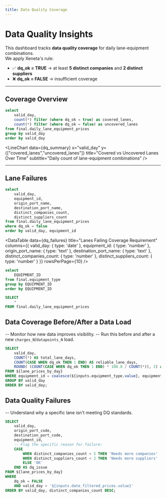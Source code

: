 ```yaml
---
title: Data Quality Coverage
---
```


# Data Quality Insights

This dashboard tracks **data quality coverage** for daily lane-equipment combinations.  
We apply Xeneta's rule:  
- ✅ **dq_ok = TRUE** → at least **5 distinct companies** and **2 distinct suppliers**  
- ❌ **dq_ok = FALSE** → insufficient coverage  

---

## Coverage Overview

```sql dq_summary
select
    valid_day,
    count(*) filter (where dq_ok = true) as covered_lanes,
    count(*) filter (where dq_ok = false) as uncovered_lanes
from final.daily_lane_equipment_prices
group by valid_day
order by valid_day
```

<LineChart 
  data={dq_summary} 
  x="valid_day" 
  y={["covered_lanes","uncovered_lanes"]}
  title="Covered vs Uncovered Lanes Over Time"
  subtitle="Daily count of lane-equipment combinations"
/>

---

## Lane Failures

```sql dq_failures
select
    valid_day,
    equipment_id,
    origin_port_name,
    destination_port_name,
    distinct_companies_count,
    distinct_suppliers_count
from final.daily_lane_equipment_prices
where dq_ok = false
order by valid_day, equipment_id
```

<DataTable 
  data={dq_failures} 
  title="Lanes Failing Coverage Requirement" 
  columns={{
    valid_day: { type: 'date' },
    equipment_id: { type: 'number' },
    origin_port_name: { type: 'text' },
    destination_port_name: { type: 'text' },
    distinct_companies_count: { type: 'number' },
    distinct_suppliers_count: { type: 'number' }
  }} 
  rowsPerPage={10}
/>

```sql equipment_types
select
    EQUIPMENT_ID
from final.equipment_type
group by EQUIPMENT_ID
order by EQUIPMENT_ID
```

<Dropdown data={equipment_types} name=equipment_type value=equipment_id>
  <DropdownOption value=null valueLabel="Select Equipment"/>
</Dropdown>

```sql lane_prices_by_day
SELECT
    *
FROM final.daily_lane_equipment_prices
```

<DateInput
    name=date_filtered_prices
    data={lane_prices_by_day}
    dates=valid_day
    start="2022-01-01"
    end="2022-06-01"
    valueLabel="Select Date"
/>

## Data Coverage Before/After a Data Load
-- Monitor how new data improves visibility.
-- Run this before and after a new `charges_N`/`datapoints_N` load.
```sql data_coverage
SELECT
    valid_day,
    COUNT(*) AS total_lane_days,
    COUNT(CASE WHEN dq_ok THEN 1 END) AS reliable_lane_days,
    ROUND( (COUNT(CASE WHEN dq_ok THEN 1 END) * 100.0 / COUNT(*)), 2) AS pct_reliable
FROM ${lane_prices_by_day}
WHERE equipment_id = coalesce(${inputs.equipment_type.value}, equipment_id)
GROUP BY valid_day
ORDER BY valid_day;
```

## Data Quality Failures
-- Understand *why* a specific lane isn't meeting DQ standards.
```sql dq_failures_investigation
SELECT
    valid_day,
    origin_port_code,
    destination_port_code,
    equipment_id,
    -- Flag the specific reason for failure:
    CASE
        WHEN distinct_companies_count < 5 THEN 'Needs more companies'
        WHEN distinct_suppliers_count < 2 THEN 'Needs more suppliers'
        ELSE 'OK'
    END AS dq_issue
FROM ${lane_prices_by_day}
WHERE
    dq_ok = FALSE
    AND valid_day > '${inputs.date_filtered_prices.value}'
ORDER BY valid_day, distinct_companies_count DESC;
```
